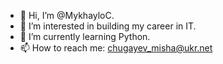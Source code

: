 - 👋 Hi, I’m @MykhayloC.
- 👀 I’m interested in building my career in IT.
- 🌱 I’m currently learning Python.
- 📫 How to reach me: chugayev_misha@ukr.net

<!---
MykhayloC/MykhayloC is a ✨ special ✨ repository because its `README.md` (this file) appears on your GitHub profile.
You can click the Preview link to take a look at your changes.
--->
